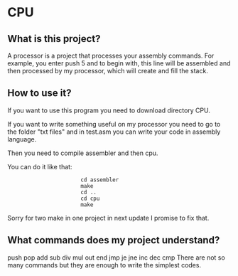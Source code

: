 # CPU

## What is this project?

A processor is a project that processes your assembly commands. For example, you enter push 5 and to begin with, this line will be assembled and then processed by my processor, which will create and fill the stack.

## How to use it?

If you want to use this program you need to download directory CPU.

If you want to write something useful on my processor you need to go to the folder "txt files" and in test.asm you can write your code in assembly language.

Then you need to compile assembler and then cpu. 

You can do it like that: 
                          
                           cd assembler
                           make
                           cd ..
                           cd cpu   
                           make
Sorry for two make in one project in next update I promise to fix that.

## What commands does my project understand?
push
pop
add
sub
div
mul
out
end
jmp
je
jne
inc
dec
cmp
There are not so many commands but they are enough to write the simplest codes.
